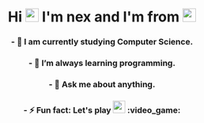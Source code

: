 <h1 align="center">
  Hi <img src="https://media.giphy.com/media/hvRJCLFzcasrR4ia7z/giphy.gif" height="27"> I'm nex and I'm from <img src="https://cdn.countryflags.com/thumbs/cuba/flag-3d-250.png" height="27" />
</h1>
<h3 align="center">
- 🔭 I am currently studying Computer Science.
</h3>
<h3 align="center">
- 🌱 I’m always learning programming.
<h3 align="center">
</h3>
<h3 align="center">
- 💬 Ask me about anything.
<h3 align="center">
</h3>
<h3 align="center">
- ⚡ Fun fact: Let's play <img src= "https://cdn-icons-png.flaticon.com/512/588/588308.png" height="25" /> :video_game:
</h3>
